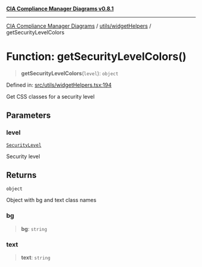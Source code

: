 [**CIA Compliance Manager Diagrams v0.8.1**](../../../README.md)

***

[CIA Compliance Manager Diagrams](../../../modules.md) / [utils/widgetHelpers](../README.md) / getSecurityLevelColors

# Function: getSecurityLevelColors()

> **getSecurityLevelColors**(`level`): `object`

Defined in: [src/utils/widgetHelpers.tsx:194](https://github.com/Hack23/cia-compliance-manager/blob/aea527f1006de96602c10bb201453301cffe7b07/src/utils/widgetHelpers.tsx#L194)

Get CSS classes for a security level

## Parameters

### level

[`SecurityLevel`](../../../types/cia/type-aliases/SecurityLevel.md)

Security level

## Returns

`object`

Object with bg and text class names

### bg

> **bg**: `string`

### text

> **text**: `string`
